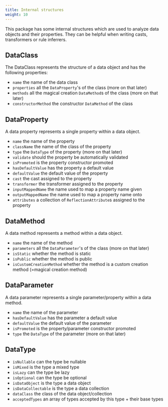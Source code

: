 ```yaml
---
title: Internal structures
weight: 10
---
```


This package has some internal structures which are used to analyze data objects and their properties. They can be helpful when writing casts, transformers or rule inferrers.

## DataClass

The DataClass represents the structure of a data object and has the following properties:

- `name` the name of the data class
- `properties` all the `DataProperty`'s of the class (more on that later)
- `methods` all the magical creation `DataMethod`s of the class (more on that later)
- `constructorMethod` the constructor `DataMethod` of the class

## DataProperty

A data property represents a single property within a data object.

- `name` the name of the property
- `className` the name of the class of the property
- `type` the `DataType` of the property (more on that later) 
- `validate` should the property be automatically validated 
- `isPromoted` is the property constructor promoted
- `hasDefaultValue` has the property a default value
- `defaultValue` the default value of the property
- `cast` the cast assigned to the property
- `transformer` the transformer assigned to the property
- `inputMappedName` the name used to map a property name given
- `outputMappedName` the name used to map a property name onto
- `attributes` a collection of `ReflectionAttribute`s assigned to the property

## DataMethod

A data method represents a method within a data object.

- `name` the name of the method
- `parameters` all the `DataParameter`'s of the class (more on that later)
- `isStatic` whether the method is static
- `isPublic` whether the method is public
- `isCustomCreationMethod` whether the method is a custom creation method (=magical creation method)

## DataParameter

A data parameter represents a single parameter/property within a data method.

- `name` the name of the parameter
- `hasDefaultValue` has the parameter a default value
- `defaultValue` the default value of the parameter
- `isPromoted` is the property/parameter constructor promoted
- `type` the `DataType` of the parameter (more on that later)

## DataType
- `isNullable` can the type be nullable
- `isMixed` is the type a mixed type
- `isLazy` can the type be lazy
- `isOptional` can the type be optional
- `isDataObject` is the type a data object
- `isDataCollectable` is the type a data collection
- `dataClass` the class of the data object/collection
- `acceptedTypes` an array of types accepted by this type + their base types

